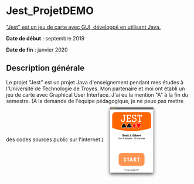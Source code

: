 # Jest_ProjetDEMO

<u>"Jest" est un jeu de carte avec GUI, développé en utilisant Java.</u>

**Date de début** : septembre 2019

**Date de fin** : janvier 2020

## Description générale

Le projet "Jest" est 	un projet Java d'enseignement pendant mes études à l'Université de Technologie de Troyes.
Mon partenaire et moi ont établi un jeu de carte avec Graphical User Interface.
J'ai eu la mention "A" à la fin du semestre.
(À la demande de l'équipe pédagogique, je ne peux pas mettre des codes sources public sur l'internet.) <img src="README.assets/Start.png" alt="Start" title="L'interface Bienvenue et CopyRight" style="zoom:20%;" align = "middle"/>